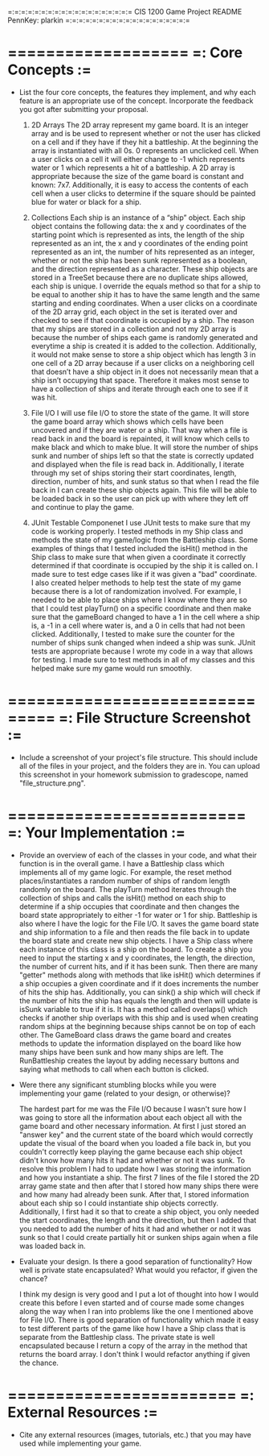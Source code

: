 =:=:=:=:=:=:=:=:=:=:=:=:=:=:=:=:=:=:=
CIS 1200 Game Project README
PennKey: plarkin
=:=:=:=:=:=:=:=:=:=:=:=:=:=:=:=:=:=:=

===================
=: Core Concepts :=
===================

- List the four core concepts, the features they implement, and why each feature
  is an appropriate use of the concept. Incorporate the feedback you got after
  submitting your proposal.

  1. 2D Arrays
  The 2D array represent my game board. It is an integer array and is be used to represent
  whether or not the user has clicked on a cell and if they have if they hit a battleship.
  At the beginning the array is instantiated with all 0s. 0 represents an unclicked cell.
  When a user clicks on a cell it will either change to -1 which represents water or 1
  which represents a hit of a battleship. A 2D array is appropriate because the size of the
  game board is constant and known: 7x7. Additionally, it is easy to access the contents
  of each cell when a user clicks to determine if the square should be painted blue for water
  or black for a ship.

  2. Collections
  Each ship is an instance of a “ship” object. Each ship object contains the following data:
  the x and y coordinates of the starting point which is represented as ints,
  the length of the ship represented as an int, the x and y coordinates of the ending
  point represented as an int, the number of hits represented as an integer, whether
  or not the ship has been sunk represented as a boolean, and the direction represented
  as a character. These ship objects are stored in a TreeSet because there are
  no duplicate ships allowed, each ship is unique. I override the equals method so
  that for a ship to be equal to another ship it has to have the same length and the same
  starting and ending coordinates. When a user clicks on a coordinate of the 2D array grid,
  each object in the set is iterated over and checked to see if that coordinate is
  occupied by a ship. The reason that my ships are stored in a collection and not my
  2D array is because the number of ships each game is randomly generated and everytime a ship
  is created it is added to the collection. Additionally, it would not make sense to store
  a ship object which has length 3 in one cell of a 2D array because if a user clicks on a
  neighboring cell that doesn’t have a ship object in it does not necessarily mean that a
  ship isn’t occupying that space. Therefore it makes most sense to have a collection of
  ships and iterate through each one to see if it was hit.

  3. File I/O
  I will use file I/O to store the state of the game. It will store the game board array which
  shows which cells have been uncovered and if they are water or a ship. That way when a file is
  read back in and the board is repainted, it will know which cells to make black and which to
  make blue. It will store the number of ships sunk and number of ships left so that the state
  is correctly updated and displayed when the file is read back in.
  Additionally, I iterate through my set of ships storing their start coordinates,
  length, direction, number of hits, and sunk status so that when I read the file back in I can
  create these ship objects again. This file will be able to be loaded back in so the user can
  pick up with where they left off and continue to play the game.

  4. JUnit Testable Componenet
    I use JUnit tests to make sure that my code is working properly. I tested methods
    in my Ship class and methods the state of my game/logic from the Battleship class.
    Some examples of things that I tested included the isHit() method in the Ship class
    to make sure that when given a coordinate it correctly determined if that coordinate
    is occupied by the ship it is called on. I made sure to test edge cases like if it
    was given a "bad" coordinate. I also created helper methods to help test the state of
    my game because there is a lot of randomization involved. For example, I needed to be
    able to place ships where I know where they are so that I could test playTurn() on a specific
    coordinate and then make sure that the gameBoard changed to have a 1 in the cell where a ship
    is, a -1 in a cell where water is, and a 0 in cells that had not been clicked. Additionally,
    I tested to make sure the counter for the number of ships sunk changed when indeed a ship
    was sunk. JUnit tests are appropriate because I wrote my code in a way that allows for
    testing. I made sure to test methods in all of my classes and this helped make sure
    my game would run smoothly.

===============================
=: File Structure Screenshot :=
===============================
- Include a screenshot of your project's file structure. This should include
  all of the files in your project, and the folders they are in. You can
  upload this screenshot in your homework submission to gradescope, named 
  "file_structure.png".

=========================
=: Your Implementation :=
=========================

- Provide an overview of each of the classes in your code, and what their
  function is in the overall game.
  I have a Battleship class which implements all of my game logic. For example, the
  reset method places/instantiates a random number of ships of random length randomly on the board.
  The playTurn method iterates through the collection of ships and calls the isHit() method
  on each ship to determine if a ship occupies that coordinate and then changes the board
  state appropriately to either -1 for water or 1 for ship. Battleship is also where I have
  the logic for the File I/O. It saves the game board state and ship information to a file
  and then reads the file back in to update the board state and create new ship objects. I have
  a Ship class where each instance of this class is a ship on the board. To create a ship you
  need to input the starting x and y coordinates, the length, the direction, the number of
  current hits, and if it has been sunk. Then there are many "getter" methods along with methods
  that like isHit() which determines if a ship occupies a given coordinate and if it does
  increments the number of hits the ship has. Additionally, you can sink() a ship which will
  check if the number of hits the ship has equals the length and then will update is isSunk
  variable to true if it is. It has a method called overlaps() which checks if another ship
  overlaps with this ship and is used when creating random ships at the beginning because
  ships cannot be on top of each other. The GameBoard class draws the game board and creates
  methods to update the information displayed on the board like how many ships have been sunk
  and how many ships are left. The RunBattleship creates the layout by adding necessary buttons
  and saying what methods to call when each button is clicked.


- Were there any significant stumbling blocks while you were implementing your
  game (related to your design, or otherwise)?

  The hardest part for me was the File I/O because I wasn't sure how I was going to store all
  the information about each object all with the game board and other necessary information.
  At first I just stored an "answer key" and the current state of the board which would
  correctly update the visual of the board when you loaded a file back in, but you couldn't
  correctly keep playing the game because each ship object didn't know how many hits it had
  and whether or not it was sunk. To resolve this problem I had to update how I was storing
  the information and how you instantiate a ship. The first 7 lines of the file I stored the
  2D array game state and then after that I stored how many ships there were and how many had
  already been sunk. After that, I stored information about each ship so I could instantiate
  ship objects correctly. Additionally, I first had it so that to create a ship object, you
  only needed the start coordinates, the length and the direction, but then I added that
  you needed to add the number of hits it had and whether or not it was sunk so that
  I could create partially hit or sunken ships again when a file was loaded back in.


- Evaluate your design. Is there a good separation of functionality? How well is
  private state encapsulated? What would you refactor, if given the chance?

  I think my design is very good and I put a lot of thought into how I would create this
  before I even started and of course made some changes along the way when I ran into
  problems like the one I mentioned above for File I/O. There is good separation of
  functionality which made it easy to test different parts of the game like how I
  have a Ship class that is separate from the Battleship class. The private state is
  well encapsulated because I return a copy of the array in the method that returns the
  board array. I don't think I would refactor anything if given the chance.



========================
=: External Resources :=
========================

- Cite any external resources (images, tutorials, etc.) that you may have used 
  while implementing your game.
